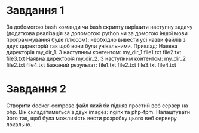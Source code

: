 # Завдання 1
За добомогою bash команди чи bash скрипту вирішити наступну задачу (додаткова реалізація за допомогою python чи за домогою іншої мови программування буде плюсом): необхідно вивести усі назви файлів з двух директорій так щоб вони були унікальними.
Приклад:
Наявна директорія my_dir_1. З наступним контентом:
my_dir_1
file1.txt
file2.txt
file3.txt
Наявна директорія my_dir_2. З наступним контентом:
my_dir_2
file2.txt
file4.txt
Бажаний результат:
file1.txt
file2.txt
file3.txt
file4.txt



# Завдання 2
Створити docker-compose файл який би підняв простий веб сервер на php. Він складатиметься з двух images: nginx та php-fpm. Налаштувати його так, щоб була можливість вести розробку цього веб серверу локально. 
